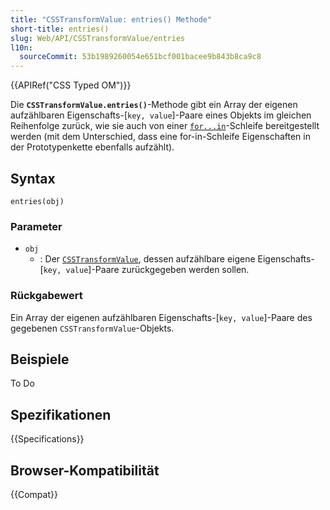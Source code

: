 ```yaml
---
title: "CSSTransformValue: entries() Methode"
short-title: entries()
slug: Web/API/CSSTransformValue/entries
l10n:
  sourceCommit: 53b1989260054e651bcf001bacee9b843b8ca9c8
---
```


{{APIRef("CSS Typed OM")}}

Die **`CSSTransformValue.entries()`**-Methode
gibt ein Array der eigenen aufzählbaren
Eigenschafts-[`key, value`]-Paare eines Objekts im gleichen Reihenfolge zurück, wie sie auch von einer
[`for...in`](/de/docs/Web/JavaScript/Reference/Statements/for...in)-Schleife bereitgestellt werden (mit dem Unterschied, dass eine for-in-Schleife
Eigenschaften in der Prototypenkette ebenfalls aufzählt).

## Syntax

```js-nolint
entries(obj)
```

### Parameter

- `obj`
  - : Der [`CSSTransformValue`](/de/docs/Web/API/CSSTransformValue), dessen aufzählbare eigene
    Eigenschafts-[`key, value`]-Paare zurückgegeben werden sollen.

### Rückgabewert

Ein Array der eigenen aufzählbaren Eigenschafts-[`key, value`]-Paare des gegebenen `CSSTransformValue`-Objekts.

## Beispiele

To Do

## Spezifikationen

{{Specifications}}

## Browser-Kompatibilität

{{Compat}}
